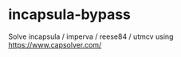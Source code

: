 # incapsula-bypass
Solve incapsula / imperva / reese84 / utmcv using https://www.capsolver.com/
                                               